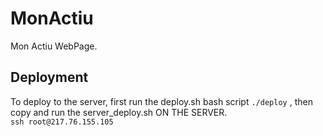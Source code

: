 # MonActiu

Mon Actiu WebPage.  

## Deployment
To deploy to the server, first run the deploy.sh bash script `./deploy` , then copy and run the server_deploy.sh ON THE SERVER.  
`ssh root@217.76.155.105`

